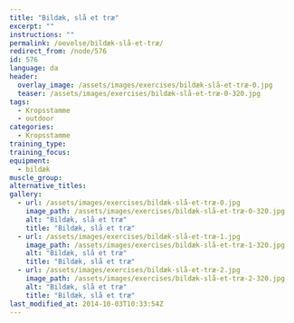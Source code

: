 ```yaml
---
title: "Bildæk, slå et træ"
excerpt: ""
instructions: ""
permalink: /oevelse/bildæk-slå-et-træ/
redirect_from: /node/576
id: 576
language: da
header:
  overlay_image: /assets/images/exercises/bildæk-slå-et-træ-0.jpg
  teaser: /assets/images/exercises/bildæk-slå-et-træ-0-320.jpg
tags:
  - Kropsstamme
  - outdoor
categories:
  - Kropsstamme
training_type: 
training_focus: 
equipment:
  - bildæk
muscle_group:
alternative_titles:
gallery:
  - url: /assets/images/exercises/bildæk-slå-et-træ-0.jpg
    image_path: /assets/images/exercises/bildæk-slå-et-træ-0-320.jpg
    alt: "Bildæk, slå et træ"
    title: "Bildæk, slå et træ"
  - url: /assets/images/exercises/bildæk-slå-et-træ-1.jpg
    image_path: /assets/images/exercises/bildæk-slå-et-træ-1-320.jpg
    alt: "Bildæk, slå et træ"
    title: "Bildæk, slå et træ"
  - url: /assets/images/exercises/bildæk-slå-et-træ-2.jpg
    image_path: /assets/images/exercises/bildæk-slå-et-træ-2-320.jpg
    alt: "Bildæk, slå et træ"
    title: "Bildæk, slå et træ"
last_modified_at: 2014-10-03T10:33:54Z
---
```



